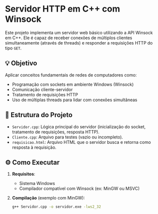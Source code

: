 # Servidor HTTP em C++ com Winsock

Este projeto implementa um servidor web básico utilizando a API Winsock em C++. Ele é capaz de receber conexões de múltiplos clientes simultaneamente (através de threads) e responder a requisições HTTP do tipo `GET`.

## 💡 Objetivo

Aplicar conceitos fundamentais de redes de computadores como:
- Programação com sockets em ambiente Windows (Winsock)
- Comunicação cliente-servidor
- Tratamento de requisições HTTP
- Uso de múltiplas threads para lidar com conexões simultâneas

## 📁 Estrutura do Projeto

- `Servidor.cpp`: Lógica principal do servidor (inicialização do socket, tratamento de requisições, resposta HTTP).
- `Cliente.cpp`: Arquivo para testes (vazio ou incompleto).
- `requisicao.html`: Arquivo HTML que o servidor busca e retorna como resposta à requisição.

## ⚙️ Como Executar

1. **Requisitos**:
   - Sistema Windows
   - Compilador compatível com Winsock (ex: MinGW ou MSVC)

2. **Compilação** (exemplo com MinGW):
   ```bash
   g++ Servidor.cpp -o servidor.exe -lws2_32
